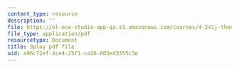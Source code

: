 ```yaml
---
content_type: resource
description: ''
file: https://ol-ocw-studio-app-qa.s3.amazonaws.com/courses/4-241j-theory-of-city-form-spring-2013/a96c72ef2ce425f1ca26603ed3355c3e_1Aj6M4peeGw.pdf
file_type: application/pdf
resourcetype: Document
title: 3play pdf file
uid: a96c72ef-2ce4-25f1-ca26-603ed3355c3e
---
```

